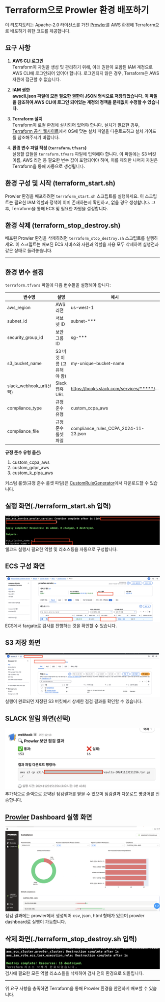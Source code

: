 # Terraform으로 Prowler 환경 배포하기

이 리포지토리는 Apache-2.0 라이선스를 가진 [Prowler](https://github.com/prowler-cloud/prowler)를 AWS 환경에 Terraform으로 배포하기 위한 코드를 제공합니다.

## 요구 사항

1. **AWS CLI 로그인**  
   Terraform이 자원을 생성 및 관리하기 위해, 아래 권한이 포함된 IAM 계정으로 AWS CLI에 로그인되어 있어야 합니다. 로그인되지 않은 경우, Terraform은 AWS 자원에 접근할 수 없습니다.

2. **IAM 권한**  
   **awscli.json 파일에 모든 필요한 권한이 JSON 형식으로 저장되었습니다. 이 파일을 참조하여 AWS CLI에 로그인 되어있는 계정의 정책을 문제없이 수정할 수 있습니다.**

3. **Terraform 설치**  
   Terraform이 로컬 환경에 설치되어 있어야 합니다. 설치가 필요한 경우, [Terraform 공식 웹사이트](https://www.terraform.io/downloads)에서 OS에 맞는 설치 파일을 다운로드하고 설치 가이드를 참조해주시기 바랍니다.

4. **환경 변수 파일 작성 (`terraform.tfvars`)**  
   설정할 값들을 `terraform.tfvars` 파일에 입력해야 합니다. 이 파일에는 S3 버킷 이름, AWS 리전 등 필요한 변수 값이 포함되어야 하며, 이를 제외한 나머지 자원은 Terraform을 통해 자동으로 생성됩니다.

## 환경 구성 및 시작 (terraform_start.sh)

Prowler 환경을 배포하려면 `terraform_start.sh` 스크립트를 실행하세요. 이 스크립트는 필요한 IAM 역할과 정책이 이미 존재하는지 확인하고, 없을 경우 생성합니다. 그 후, Terraform을 통해 ECS 및 필요한 자원을 설정합니다.

## 환경 삭제 (terraform_stop_destroy.sh)

배포된 Prowler 환경을 삭제하려면 `terraform_stop_destroy.sh` 스크립트를 실행하세요. 이 스크립트는 배포된 ECS 서비스와 자원과 역할을 사용 모두 삭제하여 실행전과 같은 상태로 돌려놓습니다.

---

## 환경 변수 설정

`terraform.tfvars` 파일에 다음 변수들을 설정해야 합니다:

| 변수명 | 설명 | 예시 |
|--------|------|------|
| aws_region | AWS 리전 | us-west-1 |
| subnet_id | 서브넷 ID | subnet-*** |
| security_group_id | 보안그룹 ID | sg-*** |
| s3_bucket_name | S3 버킷 이름 (고유해야 함) | my-unique-bucket-name |
| slack_webhook_url(선택) | Slack 웹훅 URL | https://hooks.slack.com/services/*****/... |
| compliance_type | 규정 준수 유형 | custom_ccpa_aws |
| compliance_file | 규정 준수 룰셋 파일 | compliance_rules_CCPA_2024-11-23.json |

**규정 준수 유형 옵션:**
1. custom_ccpa_aws
2. custom_gdpr_aws
3. custom_k_pipa_aws

커스텀 룰셋(규정 준수 룰셋 파일)은 [CustomRuleGenerator](https://yyyy7246.github.io/CustomRuleGenerator/)에서 다운로드할 수 있습니다.

## 실행 화면(./terraform_start.sh 입력)

![Terraform 실행 화면](./images/tf_start_1.png)
쉘코드 실행시 필요한 역할 및 리소스등을 자동으로 구성합니다.

## ECS 구성 화면

![자동으로 구현된 ECS](./images/tf_start_2.png)
ECS에서 fargate로 검사를 진행하는 것을 확인할 수 있습니다.

## S3 저장 화면

![자동으로 S3에 저장된 결과파일](./images/tf_start_3.png)
실행이 완료되면 지정된 S3 버킷에서 상세한 점검 결과를 확인할 수 있습니다.

## SLACK 알림 화면(선택)

![검사 종료 후 슬랙으로 알림](./images/tf_slack.png)
추가적으로 슬랙으로 요약된 점검결과를 받을 수 있으며 점검결과 다운로드 명령어를 전송합니다.

## [Prowler](https://github.com/prowler-cloud/prowler) Dashboard 실행 화면

![prowler dashboard 실행 화면](./images/tf_start_4.png)
점검 결과에는 prowler에서 생성되어 csv, json, html 형태가 있으며 prowler dashboard로 실행이 가능합니다. 

## 삭제 화면(./terraform_stop_destroy.sh 입력)

![Terraform 삭제 화면](./images/tf_destroy.png)
검사에 필요한 모든 역할 리소스들을 삭제하여 검사 전의 환경으로 되돌립니다.


---

위 요구 사항을 충족하면 Terraform을 통해 Prowler 환경을 안전하게 배포할 수 있습니다.
